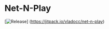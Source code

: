 # Net-N-Play
[![Release](https://jitpack.io/v/vladocc/net-n-play.svg)]
(https://jitpack.io/vladocc/net-n-play)
